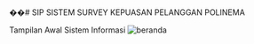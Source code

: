 ��#   S I P 
 SISTEM SURVEY KEPUASAN
PELANGGAN POLINEMA

Tampilan Awal Sistem Informasi
![beranda](https://github.com/user-attachments/assets/c2c605ab-69bc-43d3-b667-c09113cf4109)
